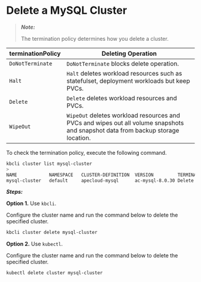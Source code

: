 # Delete a MySQL Cluster

> ***Note:*** 
>
> The termination policy determines how you delete a cluster.

terminationPolicy | Deleting Operation|
---|---|
|`DoNotTerminate`|`DoNotTerminate` blocks delete operation.|
`Halt`|`Halt` deletes workload resources such as statefulset, deployment workloads but keep PVCs.
`Delete`|`Delete` deletes workload resources and PVCs.
`WipeOut`|`WipeOut` deletes workload resources and PVCs and wipes out all volume snapshots and snapshot data from backup storage location.

To check the termination policy, execute the following command.
```bash
kbcli cluster list mysql-cluster
>
NAME   	        NAMESPACE	CLUSTER-DEFINITION	VERSION        	TERMINATION-POLICY	STATUS 	CREATED-TIME
mysql-cluster	default  	apecloud-mysql    	ac-mysql-8.0.30	Delete            	Running	Feb 06,2023 18:27 UTC+0800
```
***Steps:***

**Option 1.** Use `kbcli`.

Configure the cluster name and run the command below to delete the specified cluster.
```bash
kbcli cluster delete mysql-cluster
```

**Option 2.** Use `kubectl`.

Configure the cluster name and run the command below to delete the specified cluster.
```bash
kubectl delete cluster mysql-cluster
```
